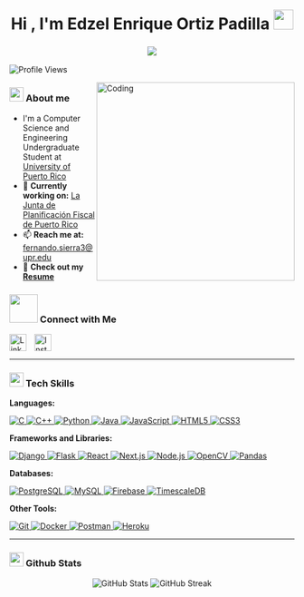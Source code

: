 <h1 align="center"><b>Hi , I'm Edzel Enrique Ortiz Padilla </b><img src="https://media.giphy.com/media/hvRJCLFzcasrR4ia7z/giphy.gif" width="35"></h1>
<h3 align="center">
  <a href="https://github.com/DenverCoder1/readme-typing-svg">
    <img src="https://readme-typing-svg.herokuapp.com?lines=Computer+Science+and+Engineering+Student;Full-Stack+Developer;&center=true&width=500&height=50">
  </a>
</h3>

<p align="left">
  <img src="https://komarev.com/ghpvc/?username=fernando2908&label=Profile%20views&color=lightgrey&style=plastic" alt="Profile Views" />
</p>

<img align="right" alt="Coding" width="350" src="https://cdn.dribbble.com/users/730703/screenshots/6581243/avento.gif">

### <img src = "https://github.com/7oSkaaa/7oSkaaa/blob/main/Images/about_me.gif?raw=true" width = 25px> About me
- I'm a Computer Science and Engineering Undergraduate Student at <a href="https://www.uprm.edu/portada/">University of Puerto Rico</a>
- 🔭 **Currently working on:** [La Junta de Planificación Fiscal de Puerto Rico](https://github.com/ouslan/jp-webapp)  
- 📫 **Reach me at:** [fernando.sierra3@upr.edu](mailto:fernando.sierra3@upr.edu)  
- 📄 **Check out my [Resume](https://drive.google.com/file/d/1jvrTMmZjsJnQopowH6xEpcdDApAllq8P/view?usp=sharing)**


### <img src='https://raw.githubusercontent.com/ShahriarShafin/ShahriarShafin/main/Assets/handshake.gif' width="50"><b> Connect with Me </b>
<p align="left">
  <a href="https://www.linkedin.com/in/fernandojsierra/" target="_blank" style="display: inline-block; margin-right: 10px;">
    <img align="center" src="https://img.shields.io/badge/LinkedIn-0077B5?style=for-the-badge&logo=linkedin&logoColor=white" alt="LinkedIn" height="30"/>
  </a>
  <a href="https://www.instagram.com/fernan_sierra" target="_blank" style="display: inline-block;">
    <img align="center" src="https://img.shields.io/badge/Instagram-E4405F?style=for-the-badge&logo=instagram&logoColor=white" alt="Instagram" height="30"/>
  </a>
</p>



---

### <img src="https://media2.giphy.com/media/QssGEmpkyEOhBCb7e1/giphy.gif?cid=ecf05e47a0n3gi1bfqntqmob8g9aid1oyj2wr3ds3mg700bl&rid=giphy.gif" width ="25"><b> Tech Skills</b>
**Languages:**
<p align="left">
  <a href="https://www.cprogramming.com/" target="_blank">
    <img src="https://img.shields.io/badge/C-A8B9CC?style=for-the-badge&logo=c&logoColor=white" alt="C" />
  </a> 
  <a href="https://www.w3schools.com/cpp/" target="_blank">
    <img src="https://img.shields.io/badge/C++-00599C?style=for-the-badge&logo=cplusplus&logoColor=white" alt="C++" />
  </a> 
  <a href="https://www.python.org/" target="_blank">
    <img src="https://img.shields.io/badge/Python-3776AB?style=for-the-badge&logo=python&logoColor=white" alt="Python" />
  </a> 
  <a href="https://www.java.com" target="_blank">
    <img src="https://img.shields.io/badge/Java-007396?style=for-the-badge&logo=java&logoColor=white" alt="Java" />
  </a>
  <a href="https://developer.mozilla.org/en-US/docs/Web/JavaScript" target="_blank">
    <img src="https://img.shields.io/badge/JavaScript-F7DF1E?style=for-the-badge&logo=javascript&logoColor=black" alt="JavaScript" />
  </a> 
  <a href="https://www.w3.org/html/" target="_blank">
    <img src="https://img.shields.io/badge/HTML5-E34F26?style=for-the-badge&logo=html5&logoColor=white" alt="HTML5" />
  </a> 
  <a href="https://www.w3schools.com/css/" target="_blank">
    <img src="https://img.shields.io/badge/CSS3-1572B6?style=for-the-badge&logo=css3&logoColor=white" alt="CSS3" />
  </a> 
</p>

**Frameworks and Libraries:**
<p align="left">
  <a href="https://www.djangoproject.com/" target="_blank">
    <img src="https://img.shields.io/badge/Django-092E20?style=for-the-badge&logo=django&logoColor=white" alt="Django" />
  </a>
  <a href="https://flask.palletsprojects.com/" target="_blank">
    <img src="https://img.shields.io/badge/Flask-000000?style=for-the-badge&logo=flask&logoColor=white" alt="Flask" />
  </a> 
  <a href="https://reactjs.org/" target="_blank">
    <img src="https://img.shields.io/badge/React-61DAFB?style=for-the-badge&logo=react&logoColor=black" alt="React" />
  </a>
  <a href="https://nextjs.org/" target="_blank">
    <img src="https://img.shields.io/badge/Next.js-000000?style=for-the-badge&logo=next.js&logoColor=white" alt="Next.js" />
  </a> 
  <a href="https://nodejs.org" target="_blank">
    <img src="https://img.shields.io/badge/Node.js-339933?style=for-the-badge&logo=nodedotjs&logoColor=white" alt="Node.js" />
  </a> 
  <a href="https://opencv.org/" target="_blank">
    <img src="https://img.shields.io/badge/OpenCV-5C3EE8?style=for-the-badge&logo=opencv&logoColor=white" alt="OpenCV" />
  </a> 
  <a href="https://pandas.pydata.org/" target="_blank">
    <img src="https://img.shields.io/badge/Pandas-150458?style=for-the-badge&logo=pandas&logoColor=white" alt="Pandas" />
  </a>
</p>

**Databases:**
<p align="left">
  <a href="https://www.postgresql.org" target="_blank">
    <img src="https://img.shields.io/badge/PostgreSQL-336791?style=for-the-badge&logo=postgresql&logoColor=white" alt="PostgreSQL" />
  </a> 
  <a href="https://www.mysql.com/" target="_blank">
    <img src="https://img.shields.io/badge/MySQL-4479A1?style=for-the-badge&logo=mysql&logoColor=white" alt="MySQL" />
  </a> 
  <a href="https://firebase.google.com/" target="_blank">
    <img src="https://img.shields.io/badge/Firebase-FFCA28?style=for-the-badge&logo=firebase&logoColor=white" alt="Firebase" />
  </a>
  <a href="https://www.timescale.com/" target="_blank">
    <img src="https://img.shields.io/badge/TimescaleDB-239120?style=for-the-badge&logo=timescale&logoColor=white" alt="TimescaleDB" />
  </a>
</p>

**Other Tools:**
<p align="left">
  <a href="https://git-scm.com/" target="_blank">
    <img src="https://img.shields.io/badge/Git-F05032?style=for-the-badge&logo=git&logoColor=white" alt="Git" />
  </a> 
  <a href="https://www.docker.com/" target="_blank">
    <img src="https://img.shields.io/badge/Docker-2496ED?style=for-the-badge&logo=docker&logoColor=white" alt="Docker" />
  </a> 
  <a href="https://postman.com" target="_blank">
    <img src="https://img.shields.io/badge/Postman-FF6C37?style=for-the-badge&logo=postman&logoColor=white" alt="Postman" />
  </a> 
  <a href="https://heroku.com" target="_blank">
    <img src="https://img.shields.io/badge/Heroku-430098?style=for-the-badge&logo=heroku&logoColor=white" alt="Heroku" />
  </a> 
</p>

---

<h3 align="left"><img src="https://media.giphy.com/media/iY8CRBdQXODJSCERIr/giphy.gif" width="25"><b> Github Stats </b></h3>
<div align="center" style="display: row; justify-content: space-between; align-items: center;">
  <img src="https://github-readme-stats.vercel.app/api?username=fernando2908&show_icons=true&theme=transparent&title_color=FFFFFF&text_color=FFFFFF&icon_color=00B4D8&bg_color=00000000" alt="GitHub Stats" />
  <img src="https://github-readme-streak-stats.herokuapp.com/?user=fernando2908&theme=transparent&ring=00B4D8&fire=00B4D8&currStreakLabel=FFFFFF&background=00000000" alt="GitHub Streak" />
</div>